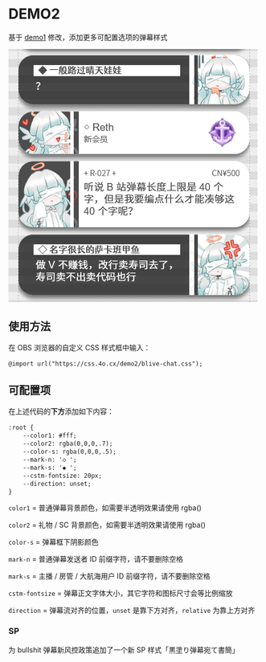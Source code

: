 # DEMO2

基于 [demo1](https://github.com/hekatech/achrom-css/tree/main/demo1) 修改，添加更多可配置选项的弹幕样式

![](preview.png)

## 使用方法

在 OBS 浏览器的自定义 CSS 样式框中输入：

```
@import url("https://css.4o.cx/demo2/blive-chat.css");
```

## 可配置项

在上述代码的**下方**添加如下内容：

```
:root {
	--color1: #fff;
	--color2: rgba(0,0,0,.7);
	--color-s: rgba(0,0,0,.5);
	--mark-n: '◇ ';
	--mark-s: '◆ ';
	--cstm-fontsize: 20px;
	--direction: unset;
}
```

`color1` = 普通弹幕背景颜色，如需要半透明效果请使用 rgba()

`color2` = 礼物 / SC 背景颜色，如需要半透明效果请使用 rgba()

`color-s` = 弹幕框下阴影颜色

`mark-n` = 普通弹幕发送者 ID 前缀字符，请不要删除空格

`mark-s` = 主播 / 房管 / 大航海用户 ID 前缀字符，请不要删除空格

`cstm-fontsize` = 弹幕正文字体大小，其它字符和图标尺寸会等比例缩放

`direction` = 弹幕流对齐的位置，`unset` 是靠下方对齐，`relative` 为靠上方对齐

### SP

为 bullshit 弹幕新风控政策追加了一个新 SP 样式「黒塗り弹幕宛て書簡」